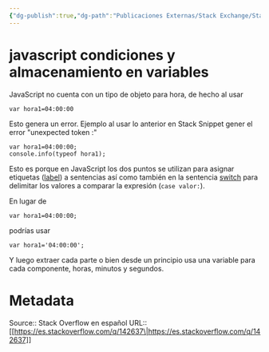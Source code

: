 ```yaml
---
{"dg-publish":true,"dg-path":"Publicaciones Externas/Stack Exchange/Stack Overflow en español/es.stackoverflow.com-142637.md","permalink":"/publicaciones-externas/stack-exchange/stack-overflow-en-espanol/es-stackoverflow-com-142637/","title":"javascript condiciones y almacenamiento en variables","hide":true,"noteIcon":"default","created":"2024-04-03T12:49:10.727-06:00","updated":"2024-04-05T16:43:53.104-06:00"}
---
```


# javascript condiciones y almacenamiento en variables

JavaScript no cuenta con un tipo de objeto para hora, de hecho al usar

    var hora1=04:00:00

Esto genera un error. Ejemplo al usar lo anterior en Stack Snippet gener el error "unexpected token :"

<!-- begin snippet: js hide: false console: true babel: false -->

<!-- language: lang-js -->

    var hora1=04:00:00;
    console.info(typeof hora1);

<!-- end snippet -->

Esto es porque en JavaScript los dos puntos se utilizan para asignar etiquetas ([label][1]) a sentencias así como también en la sentencia [switch][2] para delimitar los valores a comparar la expresión (`case valor:`).

En lugar de 

    var hora1=04:00:00;

podrías usar

    var hora1='04:00:00';

Y luego extraer cada parte o bien desde un principio usa una variable para cada componente, horas, minutos y segundos.

  [1]: https://developer.mozilla.org/es/docs/Web/JavaScript/Referencia/Sentencias/label
  [2]: https://developer.mozilla.org/es/docs/Web/JavaScript/Referencia/Sentencias/switch

# Metadata
Source:: Stack Overflow en español
URL:: [[https://es.stackoverflow.com/q/142637\|https://es.stackoverflow.com/q/142637]]

